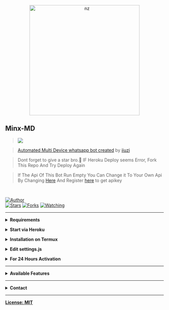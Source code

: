 <p align="center">
<img src="https://telegra.ph/file/558c21a243c3e793bfd1c.jpg" alt="nz" width="350"/>
</p>

## Minx-MD

> <a href="https://youtube.com/channel/UCfowItQEURVV4VjaWT-aocA"><img src="https://img.shields.io/badge/Tutorial-Video-ff0000?style=for-the-badge&logo=youtube&logoColor=ff000000&link=https://www.youtube.com/c/BOTINDO" /><br>

> [Automated Multi Device whatsapp bot created](https://github.com/iiuzi-0x/Minx-MD) by [iiuzi](github.com/iiuzi-0x)

> Dont forget to give a star bro.🥲 IF Heroku Deploy seems Error, Fork This Repo And Try Deploy Again

> If The Api Of This Bot Run Empty You Can Change it To Your Own Api By Changing [Here](https://github.com/iiuzi-0x/Minx-MD/blob/master/settings.js#L18) And Register [here](https://zenzapis.xyz/) to get apikey


</br>

<a href="https://github.com/iiuzi-0x"><img title="Author" src="https://img.shields.io/badge/Author-iiuzi-blue.svg?color=54aeff&style=for-the-badge&logo=github" /></a>  
<a href="https://github.com/iiuzi-0x/Minx-MD"><img title="Stars" src="https://img.shields.io/github/stars/iiuzi-0x/Minx-MD?color=54aeff&style=flat-square" /></a>
<a href="https://github.com/iiuzi-0x/Minx-MD/network/members"><img title="Forks" src="https://img.shields.io/github/forks/iiuzi-0x/Minx-MD?color=54aeff&style=flat-square" /></a>
<a href="https://github.com/iiuzi-0x/Minx-MD/watchers"><img title="Watching" src="https://img.shields.io/github/watchers/iiuzi-0x/Minx-MD?label=watchers&color=54aeff&style=flat-square" /></a> <br>

---

<!-- Requirements -->
<b><details><summary>Requirements</summary></b>
* Some Text Editor
* [Node JS](https://nodejs.org/en/)
* [Git](https://git-scm.com/downloads)
* [FFMPEG](https://ffmpeg.org/download.html)
  
```bash
Add FFmpeg to PATH environment variable
```
</details>


<!-- Start via Heroku -->
<b><details><summary>Start via Heroku</summary></b>

* Scan QR In Your Whatsapp From [Here](https://replit.com/@iiuzi-0x/Md-Scanner?outputonly=1&lite=1)
* Fork This Repo By Clicking [Here](https://github.com/iiuzi-0x/Minx-MD/fork)
* then Deploy The Bot From [Here](https://heroku.com/deploy)
* Wait 5-10 Min To Deploy 
* After Deploying On The Worker And Check The Logs

</details>



<!-- Installation via Termux -->
<b><details><summary>Installation on Termux</summary></b>
```bash
> apt update
> apt upgrade
> pkg update && pkg upgrade
> pkg install bash
> pkg install libwebp
> pkg install git -y
> pkg install nodejs -y 
> pkg install ffmpeg -y 
> pkg install wget
> pkg install imagemagick -y
> git clone https://github.com/iiuzi-0x/Minx-MD
> cd Gojo-Satoru
> npm install
```
</details>

<!-- Edit -->
<b><details><summary>Edit settings.js</summary></b>
```bash
global.APIKeys = {
	'https://zenzapis.xyz': 'YOURAPIKEY',
}
  
global.owner = ["9185XXXXXX"]
global.ownername = ["YourName"]
```
</details>


<!-- 24hrs-->
<b><details><summary>For 24 Hours Activation</summary></b>

```bash
npm i -g pm2 && pm2 start index.js && pm2 save && pm2 logs
```

</details>

----


<b><details><summary>Available Features</summary><br>
	
| Features |  Availability |
| :------: |  :----------: |
|   Convert     |       ✅     |
|   Database     |       ✅     |
|   Owner     |       ✅    |
|   Islami     |       ✅     |
|   Downloader     |       ✅     |
|   Webzone     |       ✅[      |
|   Searching     |       ✅      |
|   Textpro     |       ✅      |
|   Ephoto     |       ✅     |
|   Anime Web     |       ✅      |
|   Stalker     |       ✅      |
|   Random Text     |       ✅     |
|   Random Image     |       ✅     |
|   Nekos Life     |       ✅      |
|   More Nsfw     |       ✅      |
|   Creator     |       ✅      |

</details>


----

<!-- Contact Owner -->
<b><details><summary>Contact</summary></b>

## ```Connect With Me```
<p align="center">
<a href="https://wa.me/918590451659"><img src="https://img.shields.io/badge/Contact iiuzi-0x-25D366?style=for-the-badge&logo=whatsapp&logoColor=white" />
<a href="https://youtube.com/channel/UCfowItQEURVV4VjaWT-aocA"><img src="https://img.shields.io/badge/Subscribe iiuzi-0x-ff0000?style=for-the-badge&logo=youtube&logoColor=ff000000&link=https://www.youtube.com/c/BOTINDO" /><br>
</p>

</details>


</details><hr>


License: [MIT](https://github.com/iiuzi-0x/LICENSE)
